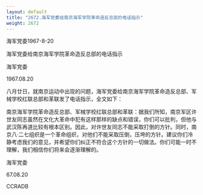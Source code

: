 ```yaml
---
layout: default
title: "2672.海军党委给南京海军学院革命造反总部的电话指示"
weight: 2672
---
```


海军党委1967-8-20

海军党委给南京海军学院革命造反总部的电话指示

海军党委

1967.08.20

八月廿日，就南京运动中出现的问题，海军党委给南京海军学院革命造反总部、军械学校红联总部和革联发了电话指示，全文如下：

南京海军学院革命造反总部、军械学校红联总部和革联：据我们所知，南京军区许世友同志虽然在文化大革命中犯有这样那样的缺点和错误，你们可以批判，但他与武汉陈再道比较有根本区别。因此，对许世友同志不能采取打倒的方针。同时，南京八·二七组织是一个革命组织，对他们不能采取压倒，压垮的方针。建议你们冷静考虑我们的意见，并希望你们纠正不符合这个方针的一切做法。你们可能一时不理解，我们相信你们将来会逐渐理解的。

海军党委

67.08.20

CCRADB


